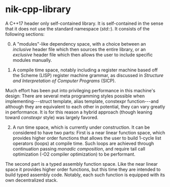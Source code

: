 # nik-cpp-library

A C++17 header only self-contained library. It is self-contained in the sense that it does not
use the standard namespace (*std::*). It consists of the following sections:

0) A "modules"-like dependency space, with a choice between an *inclusive* header file which
then sources the entire library, or an *exclusive* header file which then allows the user to
include specific modules manually.

1) A compile time space, notably including a register machine based off the Scheme (LISP) register
machine grammar, as discussed in *Structure and Interpretation of Computer Programs* (SICP).

Much effort has been put into privileging performance in this machine's design: There are several meta
programming styles possible when implementing---struct template, alias template, constexpr function---and
although they are equivalent to each other in potential, they can vary greatly in performance. 
It is for this reason a hybrid approach (though leaning toward *constexpr* style) was largely favored.

2) A run time space, which is currently under construction. It can be considered to have two parts:
First is a near linear function space, which provides higher order functions that allows the user to build
1-cycle list operators (loops) at compile time. Such loops are achieved through continuation passing
*monadic composition*, and require tail call optimization (-O2 compiler optimization) to be performant.

The second part is a typed assembly function space. Like the near linear space it provides higher order
functions, but this time they are intended to build typed assembly code. Notably, each such function
is equipped with its own decentralized stack.

